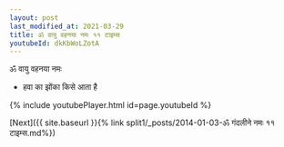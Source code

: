 ```yaml
---
layout: post
last_modified_at: 2021-03-29
title: ॐ वायु वहनया नमः ११ टाइम्स
youtubeId: dkKbWoLZotA
---
```

 
 
 ॐ वायु वहनया नमः  
 
 -  हवा का झोंका किसे आता है 
 
  
 
  
 
 
 
 
 
 


{% include youtubePlayer.html id=page.youtubeId %}
 
[Next]({{ site.baseurl }}{% link  split1/_posts/2014-01-03-ॐ गंदलीने नमः ११ टाइम्स.md%})
 
